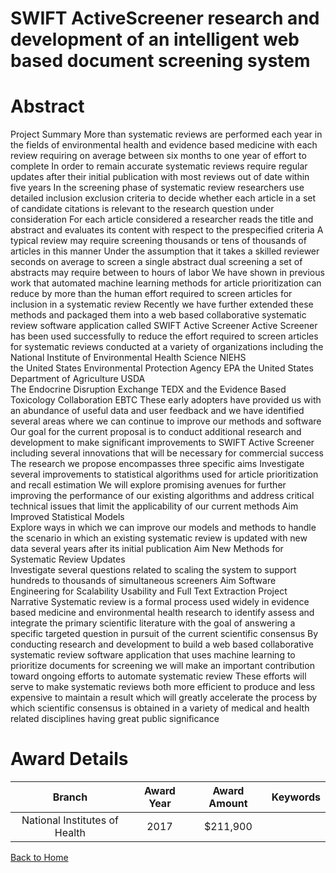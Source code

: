 
SWIFT ActiveScreener research and development of an intelligent web based document screening system
===================================================================================================

# Abstract


Project Summary
More than       systematic reviews are performed each year in the fields of environmental health and evidence 
based medicine  with each review requiring  on average  between six months to one year of effort to complete 
In order to remain accurate  systematic reviews require regular updates after their initial publication  with most
reviews out of date within five years  In the screening phase of systematic review  researchers use detailed
inclusion exclusion criteria to decide whether each article in a set of candidate citations is relevant to the research
question under consideration  For each article considered  a researcher reads the title and abstract and
evaluates its content with respect to the prespecified criteria  A typical review may require screening thousands
or tens of thousands of articles in this manner  Under the assumption that it takes a skilled reviewer      
seconds  on average  to screen a single abstract  dual screening a set of        abstracts may require between
    to     hours of labor  We have shown in previous work that automated machine learning methods for article
prioritization can reduce by more than     the human effort required to screen articles for inclusion in a
systematic review  Recently  we have further extended these methods and packaged them into a web based 
collaborative systematic review software application called SWIFT Active Screener 
Active Screener has been used successfully to reduce the effort required to screen articles for systematic reviews
conducted at a variety of organizations including the National Institute of Environmental Health Science  NIEHS  
the United States Environmental Protection Agency  EPA   the United States Department of Agriculture  USDA  
The Endocrine Disruption Exchange  TEDX   and the Evidence Based Toxicology Collaboration  EBTC   These
early adopters have provided us with an abundance of useful data and user feedback  and we have identified
several areas where we can continue to improve our methods and software  Our goal for the current proposal is
to conduct additional research and development to make significant improvements to SWIFT Active Screener 
including several innovations that will be necessary for commercial success  The research we propose
encompasses three specific aims 
    Investigate several improvements to statistical algorithms used for article prioritization and recall estimation 
We will explore promising avenues for further improving the performance of our existing algorithms and address
critical technical issues that limit the applicability of our current methods  Aim     Improved Statistical Models  
    Explore ways in which we can improve our models and methods to handle the scenario in which an existing
systematic review is updated with new data several years after its initial publication  Aim     New Methods for
Systematic Review Updates  
    Investigate several questions related to scaling the system to support hundreds to thousands of
simultaneous screeners  Aim     Software Engineering for Scalability  Usability and Full Text Extraction  Project Narrative
Systematic review is a formal process used widely in evidence based medicine and environmental health
research to identify  assess  and integrate the primary scientific literature with the goal of answering a specific 
targeted question in pursuit of the current scientific consensus 
By conducting research and development to build a web based  collaborative systematic review software
application that uses machine learning to prioritize documents for screening  we will make an important
contribution toward ongoing efforts to automate systematic review 
These efforts will serve to make systematic reviews both more efficient to produce and less expensive to
maintain  a result which will greatly accelerate the process by which scientific consensus is obtained in a variety
of medical and health related disciplines having great public significance  

# Award Details

|Branch|Award Year|Award Amount|Keywords|
| :---: | :---: | :---: | :---: |
|National Institutes of Health|2017|$211,900||
  
  


[Back to Home](https://github.com/chrischow/dod_sbir_awards#2430)